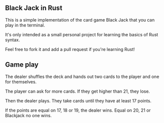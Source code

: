## Black Jack in Rust

This is a simple implementation of the card game Black Jack that you can play in the terminal.

It's only intended as a small personal project for learning the basics of Rust syntax.

Feel free to fork it and add a pull request if you're learning Rust!

## Game play

The dealer shuffles the deck and hands out two cards to the player and one for themselves.

The player can ask for more cards. If they get higher than 21, they lose.

Then the dealer plays. They take cards until they have at least 17 points.

If the points are equal on 17, 18 or 19, the dealer wins. Equal on 20, 21 or Blackjack no one wins.